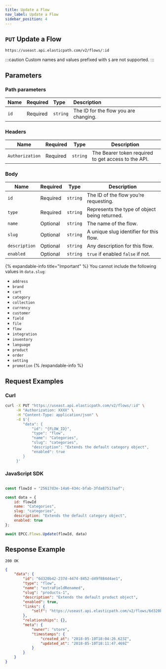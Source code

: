 ```yaml
---
title: Update a Flow
nav_label: Update a Flow
sidebar_position: 4
---
```


## `PUT` Update a Flow

```http
https://useast.api.elasticpath.com/v2/flows/:id
```

:::caution
Custom names and values prefixed with `$` are not supported.
:::

## Parameters

### Path parameters

| Name | Required | Type | Description |
| :--- | :--- | :--- | :--- |
| `id` | Required | `string` | The ID for the flow you are changing. |

### Headers

| Name            | Required | Type     | Description                                         |
| --------------- | -------- | -------- | --------------------------------------------------- |
| `Authorization` | Required | `string` | The Bearer token required to get access to the API. |

### Body

| Name          | Required | Type     | Description                                   |
| ------------- | -------- | -------- | --------------------------------------------- |
| `id`          | Required | `string` | The ID of the flow you’re requesting.         |
| `type`        | Required | `string` | Represents the type of object being returned. |
| `name`        | Optional | `string` | The name of the flow.                         |
| `slug`        | Optional | `string` | A unique slug identifier for this flow.       |
| `description` | Optional | `string` | Any description for this flow.                |
| `enabled`     | Optional | `string` | `true` if enabled `false` if not.             |

{% expandable-info title="Important" %}
You cannot include the following  values in `data.slug`:

- `address`
- `brand`
- `cart`
- `category`
- `collection`
- `currency`
- `customer`
- `field`
- `file`
- `flow`
- `integration`
- `inventory`
- `language`
- `product`
- `order`
- `setting`
- `promotion`
{% /expandable-info %}

## Request Examples

### Curl

```bash
curl -X PUT "https://useast.api.elasticpath.com/v2/flows/:id" \
     -H "Authorization: XXXX" \
     -H "Content-Type: application/json" \
     -d $'{
        "data": {
            "id": "{FLOW_ID}",
            "type": "flow",
            "name": "Categories",
            "slug": "categories",
            "description": "Extends the default category object",
            "enabled": true
        }
     }'
```

### JavaScript SDK

```javascript

const flowId = "25617d3e-14a6-434c-bfab-3fda87517aaf";

const data = {
    id: flowId
    name: "Categories",
    slug: "categories",
    description: "Extends the default category object",
    enabled: true
};

await EPCC.Flows.Update(flowId, data)
```

## Response Example

`200 OK`

```json
{
    "data": {
        "id": "6d320b42-237d-4474-8452-d49f884d4ae1",
        "type": "flow",
        "name": "extraFieldRenamed",
        "slug": "products-1",
        "description": "Extends the default product object",
        "enabled": true,
        "links": {
            "self": "https://useast.api.elasticpath.com/v2/flows/6d320b42-237d-4474-8452-d49f884d4ae1"
        },
        "relationships": {},
        "meta": {
            "owner": "store",
            "timestamps": {
                "created_at": "2018-05-10T18:04:26.623Z",
                "updated_at": "2018-05-10T18:11:47.469Z"
            }
        }
    }
}
```
